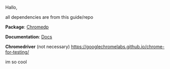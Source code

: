 Hallo,

all dependencies are from this guide/repo

**Package**: [Chromedp](https://github.com/chromedp/chromedp)

**Documentation**: [Docs](https://pkg.go.dev/github.com/chromedp/chromedp)

**Chromedriver** (not necessary) https://googlechromelabs.github.io/chrome-for-testing/

im so cool
